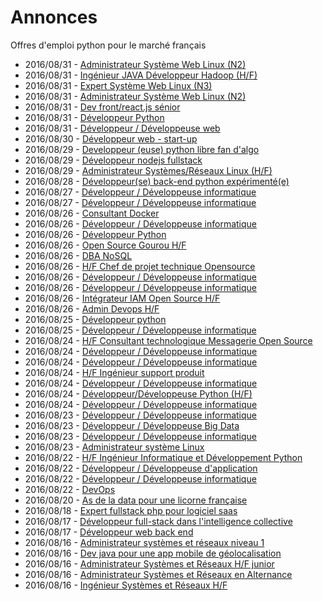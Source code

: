 # Annonces

Offres d'emploi python pour le marché français

* 2016/08/31 - [Administrateur Système Web Linux (N2)](http://www.pyjobs.fr/jobs/details/701/administrateur-systeme-web-linux-n2 "Administrateur Système Web Linux (N2)")
* 2016/08/31 - [Ingénieur JAVA Développeur Hadoop (H/F)](http://www.pyjobs.fr/jobs/details/703/ingenieur-java-developpeur-hadoop-h-f "Ingénieur JAVA Développeur Hadoop (H/F)")
* 2016/08/31 - [Expert Système Web Linux (N3)](http://www.pyjobs.fr/jobs/details/699/expert-systeme-web-linux-n3 "Expert Système Web Linux (N3)")
* 2016/08/31 - [Administrateur Système Web Linux (N2)](http://www.pyjobs.fr/jobs/details/700/administrateur-systeme-web-linux-n2 "Administrateur Système Web Linux (N2)")
* 2016/08/31 - [Dev front/react.js sénior](http://www.pyjobs.fr/jobs/details/698/dev-front-react-js-senior "Dev front/react.js sénior")
* 2016/08/31 - [Développeur Python](http://www.pyjobs.fr/jobs/details/696/developpeur-python "Développeur Python")
* 2016/08/31 - [Développeur / Développeuse web](http://www.pyjobs.fr/jobs/details/697/developpeur-developpeuse-web "Développeur / Développeuse web")
* 2016/08/30 - [Développeur web - start-up](http://www.pyjobs.fr/jobs/details/2/developpeur-web-start-up "Développeur web - start-up")
* 2016/08/29 - [Developpeur (euse) python libre fan d'algo](http://www.pyjobs.fr/jobs/details/19/developpeur-euse-python-libre-fan-dalgo "Developpeur (euse) python libre fan d'algo")
* 2016/08/29 - [Développeur nodejs fullstack](http://www.pyjobs.fr/jobs/details/14/developpeur-nodejs-fullstack "Développeur nodejs fullstack")
* 2016/08/29 - [Administrateur Systèmes/Réseaux Linux (H/F)](http://www.pyjobs.fr/jobs/details/21/administrateur-systemes-reseaux-linux-h-f "Administrateur Systèmes/Réseaux Linux (H/F)")
* 2016/08/28 - [Développeur(se) back-end python expérimenté(e)](http://www.pyjobs.fr/jobs/details/9/developpeur-se-back-end-python-experimente-e "Développeur(se) back-end python expérimenté(e)")
* 2016/08/27 - [Développeur / Développeuse informatique](http://www.pyjobs.fr/jobs/details/80/developpeur-developpeuse-informatique "Développeur / Développeuse informatique")
* 2016/08/27 - [Développeur / Développeuse informatique](http://www.pyjobs.fr/jobs/details/75/developpeur-developpeuse-informatique "Développeur / Développeuse informatique")
* 2016/08/26 - [Consultant Docker](http://www.pyjobs.fr/jobs/details/44/consultant-docker "Consultant Docker")
* 2016/08/26 - [Développeur / Développeuse informatique](http://www.pyjobs.fr/jobs/details/98/developpeur-developpeuse-informatique "Développeur / Développeuse informatique")
* 2016/08/26 - [Développeur Python](http://www.pyjobs.fr/jobs/details/73/developpeur-python "Développeur Python")
* 2016/08/26 - [Open Source Gourou H/F](http://www.pyjobs.fr/jobs/details/1/open-source-gourou-h-f "Open Source Gourou H/F")
* 2016/08/26 - [DBA NoSQL](http://www.pyjobs.fr/jobs/details/60/dba-nosql "DBA NoSQL")
* 2016/08/26 - [H/F Chef de projet technique Opensource](http://www.pyjobs.fr/jobs/details/47/h-f-chef-de-projet-technique-opensource "H/F Chef de projet technique Opensource")
* 2016/08/26 - [Développeur / Développeuse informatique](http://www.pyjobs.fr/jobs/details/102/developpeur-developpeuse-informatique "Développeur / Développeuse informatique")
* 2016/08/26 - [Développeur / Développeuse informatique](http://www.pyjobs.fr/jobs/details/95/developpeur-developpeuse-informatique "Développeur / Développeuse informatique")
* 2016/08/26 - [Intégrateur IAM Open Source H/F](http://www.pyjobs.fr/jobs/details/57/integrateur-iam-open-source-h-f "Intégrateur IAM Open Source H/F")
* 2016/08/26 - [Admin Devops H/F](http://www.pyjobs.fr/jobs/details/16/admin-devops-h-f "Admin Devops H/F")
* 2016/08/25 - [Développeur python](http://www.pyjobs.fr/jobs/details/7/developpeur-python "Développeur python")
* 2016/08/25 - [Développeur / Développeuse informatique](http://www.pyjobs.fr/jobs/details/91/developpeur-developpeuse-informatique "Développeur / Développeuse informatique")
* 2016/08/24 - [H/F Consultant technologique Messagerie Open Source](http://www.pyjobs.fr/jobs/details/41/h-f-consultant-technologique-messagerie-open-source "H/F Consultant technologique Messagerie Open Source")
* 2016/08/24 - [Développeur / Développeuse informatique](http://www.pyjobs.fr/jobs/details/108/developpeur-developpeuse-informatique "Développeur / Développeuse informatique")
* 2016/08/24 - [Développeur / Développeuse informatique](http://www.pyjobs.fr/jobs/details/104/developpeur-developpeuse-informatique "Développeur / Développeuse informatique")
* 2016/08/24 - [H/F Ingénieur support produit](http://www.pyjobs.fr/jobs/details/12/h-f-ingenieur-support-produit "H/F Ingénieur support produit")
* 2016/08/24 - [Développeur / Développeuse informatique](http://www.pyjobs.fr/jobs/details/114/developpeur-developpeuse-informatique "Développeur / Développeuse informatique")
* 2016/08/24 - [Développeur/Développeuse Python (H/F)](http://www.pyjobs.fr/jobs/details/58/developpeur-developpeuse-python-h-f "Développeur/Développeuse Python (H/F)")
* 2016/08/24 - [Développeur / Développeuse informatique](http://www.pyjobs.fr/jobs/details/111/developpeur-developpeuse-informatique "Développeur / Développeuse informatique")
* 2016/08/23 - [Développeur / Développeuse informatique](http://www.pyjobs.fr/jobs/details/128/developpeur-developpeuse-informatique "Développeur / Développeuse informatique")
* 2016/08/23 - [Développeur / Développeuse Big Data](http://www.pyjobs.fr/jobs/details/126/developpeur-developpeuse-big-data "Développeur / Développeuse Big Data")
* 2016/08/23 - [Développeur / Développeuse informatique](http://www.pyjobs.fr/jobs/details/131/developpeur-developpeuse-informatique "Développeur / Développeuse informatique")
* 2016/08/23 - [Administrateur système Linux](http://www.pyjobs.fr/jobs/details/37/administrateur-systeme-linux "Administrateur système Linux")
* 2016/08/22 - [H/F Ingénieur Informatique et Développement Python](http://www.pyjobs.fr/jobs/details/6/h-f-ingenieur-informatique-et-developpement-python "H/F Ingénieur Informatique et Développement Python")
* 2016/08/22 - [Développeur / Développeuse d'application](http://www.pyjobs.fr/jobs/details/695/developpeur-developpeuse-dapplication "Développeur / Développeuse d'application")
* 2016/08/22 - [Développeur / Développeuse informatique](http://www.pyjobs.fr/jobs/details/123/developpeur-developpeuse-informatique "Développeur / Développeuse informatique")
* 2016/08/22 - [DevOps](http://www.pyjobs.fr/jobs/details/8/devops "DevOps")
* 2016/08/20 - [As de la data pour une licorne française](http://www.pyjobs.fr/jobs/details/34/as-de-la-data-pour-une-licorne-francaise "As de la data pour une licorne française")
* 2016/08/18 - [Expert fullstack php pour logiciel saas](http://www.pyjobs.fr/jobs/details/31/expert-fullstack-php-pour-logiciel-saas "Expert fullstack php pour logiciel saas")
* 2016/08/17 - [Développeur full-stack dans l'intelligence collective](http://www.pyjobs.fr/jobs/details/15/developpeur-full-stack-dans-lintelligence-collective "Développeur full-stack dans l'intelligence collective")
* 2016/08/17 - [Développeur web back end](http://www.pyjobs.fr/jobs/details/26/developpeur-web-back-end "Développeur web back end")
* 2016/08/16 - [Administrateur systèmes et réseaux niveau 1](http://www.pyjobs.fr/jobs/details/23/administrateur-systemes-et-reseaux-niveau-1 "Administrateur systèmes et réseaux niveau 1")
* 2016/08/16 - [Dev java pour une app mobile de géolocalisation](http://www.pyjobs.fr/jobs/details/50/dev-java-pour-une-app-mobile-de-geolocalisation "Dev java pour une app mobile de géolocalisation")
* 2016/08/16 - [Administrateur Systèmes et Réseaux H/F junior](http://www.pyjobs.fr/jobs/details/92/administrateur-systemes-et-reseaux-h-f-junior "Administrateur Systèmes et Réseaux H/F junior")
* 2016/08/16 - [Administrateur Systèmes et Réseaux en Alternance](http://www.pyjobs.fr/jobs/details/33/administrateur-systemes-et-reseaux-en-alternance "Administrateur Systèmes et Réseaux en Alternance")
* 2016/08/16 - [Ingénieur Systèmes et Réseaux H/F](http://www.pyjobs.fr/jobs/details/96/ingenieur-systemes-et-reseaux-h-f "Ingénieur Systèmes et Réseaux H/F")

